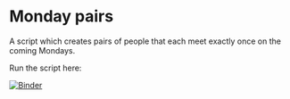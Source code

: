 # Monday pairs
A script which creates pairs of people that each meet exactly once on the coming Mondays.

Run the script here:

[![Binder](https://mybinder.org/badge_logo.svg)](https://mybinder.org/v2/gh/git@github.com:timtroendle/monday-pairs.git/master)
